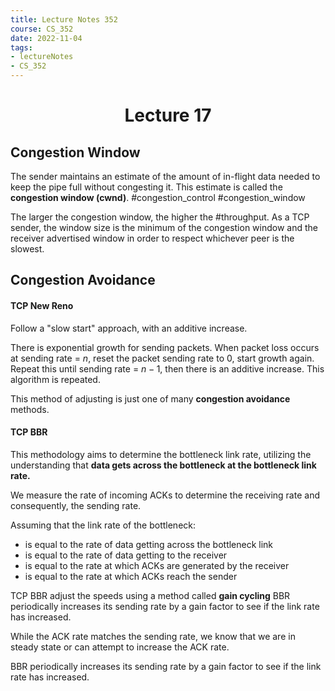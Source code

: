 ```yaml
---
title: Lecture Notes 352 
course: CS_352
date: 2022-11-04
tags: 
- lectureNotes
- CS_352
---
```


<center><h1>Lecture 17</h1></center>

## Congestion Window
The sender maintains an estimate of the amount of in-flight data needed to keep the pipe full without congesting it. This estimate is called the **congestion window (cwnd)**. #congestion_control #congestion_window

The larger the congestion window, the higher the #throughput.
As a TCP sender, the window size is the minimum of the congestion window and the receiver advertised window in order to respect whichever peer is the slowest.

## Congestion Avoidance
#### TCP New Reno
Follow a "slow start" approach, with an additive increase.

There is exponential growth for sending packets. When packet loss occurs at sending rate = $n$, reset the packet sending rate to 0, start growth again. Repeat this until sending rate = $n-1$, then there is an additive increase. This algorithm is repeated.

This method of adjusting is just one of many **congestion avoidance** methods.

#### TCP BBR
This methodology aims to determine the bottleneck link rate, utilizing the understanding that **data gets across the bottleneck at the bottleneck link rate.**

We measure the rate of incoming ACKs to determine the receiving rate and consequently, the sending rate.

Assuming that the link rate of the bottleneck:
- is equal to the rate of data getting across the bottleneck link
- is equal to the rate of data getting to the receiver
- is equal to the rate at which ACKs are generated by the receiver
- is equal to the rate at which ACKs reach the sender
 

TCP BBR adjust the speeds using a method called **gain cycling**
BBR periodically increases its sending rate by a gain factor to see if the link rate has increased.

While the ACK rate matches the sending rate, we know that we are in steady state or can attempt to increase the ACK rate.

BBR periodically increases its sending rate by a gain factor to see if the link rate has increased.

